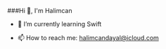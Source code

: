 ###Hi 👋, I'm Halimcan


- 🌱 I’m currently learning Swift

- 📫 How to reach me: halimcandayal@icloud.com
